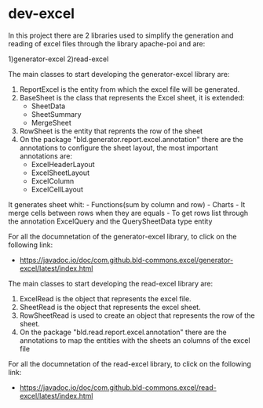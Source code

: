 # dev-excel
In this project there are 2 libraries used to simplify the generation and reading of excel files through the library apache-poi and are:

  1)generator-excel
  2)read-excel
 
 
The main classes to start developing the generator-excel library are:

  1)  ReportExcel is the entity from which the excel file will be generated.
  2)  BaseSheet is the class that represents the Excel sheet, it is extended:
        - SheetData
        - SheetSummary
        - MergeSheet
  3)  RowSheet is the entity that reprents the row  of the sheet
  4)  On the package "bld.generator.report.excel.annotation" there are the annotations to configure the sheet layout, the most important annotations are:
        - ExcelHeaderLayout
        - ExcelSheetLayout
        - ExcelColumn
        - ExcelCellLayout
        
It generates sheet whit:
    - Functions(sum by column and row)
    - Charts
    - It merge cells between rows when they are equals
    - To get rows list through the annotation ExcelQuery and the QuerySheetData type entity
        
For all the documnetation of the generator-excel library, to click on the following link:

  - https://javadoc.io/doc/com.github.bld-commons.excel/generator-excel/latest/index.html



The main classes to start developing the read-excel library are:
  1)  ExcelRead is the object that represents the excel file.
  2)  SheetRead is the object that represents the excel sheet.
  3)  RowSheetRead is used to create an object that represents the row of the sheet.
  4)  On the package "bld.read.report.excel.annotation" there are the annotations to map the entities with the sheets an columns of the excel file

For all the documnetation of the read-excel library, to click on the following link:

  - https://javadoc.io/doc/com.github.bld-commons.excel/read-excel/latest/index.html
